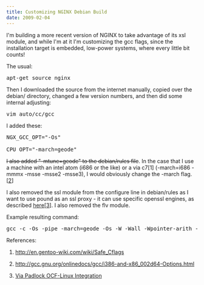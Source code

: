```yaml
---
title: Customizing NGINX Debian Build
date: 2009-02-04
---
```

I'm building a more recent version of NGINX to take advantage of its xsl module, and while I'm at it I'm customizing the gcc flags, since the installation target is embedded, low-power systems, where every little bit counts!

The usual:

<pre>
apt-get source nginx</pre>

Then I downloaded the source from the internet manually, copied over the debian/ directory, changed a few version numbers, and then did some internal adjusting:

<pre>
vim auto/cc/gcc</pre>

I added these:

<pre>
NGX_GCC_OPT="-Os"

CPU_OPT="-march=geode"</pre><del>I also added "-mtune=geode" to the debian/rules file</del>. In the case that I use a machine with an intel atom (i686 or the like) or a via c7[1] (-march=i686 -mmmx -msse -msse2 -msse3), I would obviously change the -march flag. [<a href="http://gcc.gnu.org/onlinedocs/gcc/i386-and-x86_002d64-Options.html">2</a>]

I also removed the ssl module from the configure line in debian/rules as I want to use pound as an ssl proxy - it can use specific openssl engines, as described <a href="http://www.docunext.com/">here</a>[<a href="http://www.docunext.com/wiki/Via_Padlock_OCF-Linux_Integration">3</a>]. I also removed the flv module.

Example resulting command:

<pre>
gcc -c -Os -pipe -march=geode -Os -W -Wall -Wpointer-arith -Wno-unused-parameter -Wno-unused-function -Wunused-variable -Wunused-value -Werror -g -mtune=geode -I src/core -I src/event -I src/event/modules -I src/os/unix -I /usr/include/libxml2 -I objs \		-o objs/src/os/unix/ngx_user.o \		src/os/unix/ngx_user.c</pre>

References:

1. <a href="http://en.gentoo-wiki.com/wiki/Safe_Cflags">http://en.gentoo-wiki.com/wiki/Safe_Cflags</a>

2. <a href="http://gcc.gnu.org/onlinedocs/gcc/i386-and-x86_002d64-Options.html">http://gcc.gnu.org/onlinedocs/gcc/i386-and-x86_002d64-Options.html</a>

3. <a href="http://www.docunext.com/">Via Padlock OCF-Linux Integration</a>

